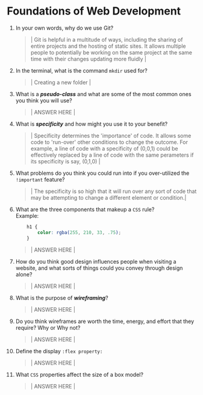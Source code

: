 # Foundations of Web Development
01. In your own words, why do we use Git?
    > | Git is helpful in a multitude of ways, including the sharing of entire projects and the hosting of static sites. It allows multiple people to potentially be working on the same project at the same time with their changes updating more fluidly |

02. In the terminal, what is the command `mkdir` used for?
    > | Creating a new folder |

03. What is a ***pseudo-class*** and what are some of the most common ones you think you will use?
    > | ANSWER HERE |

04. What is ***specificity*** and how might you use it to your benefit?
    > | Specificity determines the 'importance' of code. It allows some code to 'run-over' other conditions to change the outcome. For example, a line of code with a specificity of (0,0,1) could be effectively replaced by a line of code with the same perameters if its specificity is say, (0,1,0) |

05. What problems do you think you could run into if you over-utilized the `!important` feature?
    > | The specificity is so high that it will run over any sort of code that may be attempting to change a different element or condition.|

06. What are the three components that makeup a `CSS` rule? <br> Example:

    ```css
        h1 {
            color: rgba(255, 210, 33, .75);
        }
    ```

    > | ANSWER HERE |

07. How do you think good design influences people when visiting a website, and what sorts of things could you convey through design alone?
    > | ANSWER HERE |

08. What is the purpose of ***wireframing***?
    > | ANSWER HERE |

09. Do you think wireframes are worth the time, energy, and effort that they require? Why or Why not?
    > | ANSWER HERE |

10. Define the display `:flex property:`
    > | ANSWER HERE |

11. What `CSS` properties affect the size of a box model?
    > | ANSWER HERE |
